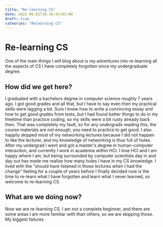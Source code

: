 ```yaml
---
title: "Re-learning CS"
date: 2022-06-01T16:36:41+03:00
draft: true
cateories: "Relearning CS"
---
```


# Re-learning CS
One of the main things I will blog about is my adventures into re-learning all the aspects of CS I have completely forgotten since my undergraduate degree.
## How did we get here?
 I graduated with a bachelors degree in computer science roughly 7 years ago. I got good grades and all that, but I have to say even then my practical skills were lagging a bit. Sure I knew how to write a convincing essay and how to get good grades from tests, but I had found better things to do in my freetime than practice coding, so my skills were a bit rusty already back then. That was completely my fault, so for any undergrads reading this, the course materials are not enough, you need to practice to get good.
 I also happily skipped most of my networking lectures because I did not happen to like the lecturer, and my knowledge of networking is thus full of holes. 
 After my undergrad I went and got a master's degree in human-computer interaction, and currently I work in academia within HCI. I love HCI and I am happy where I am, but being surrounded by computer scientists day in and day out has made me realize how many holes I have in my CS knowledge. I lived with the "should have listened in those lectures when I had the change" feeling for a couple of years before I finally decided now is the time to re-learn what I have forgotten and learn what I never learned, so welcome to re-learning CS. 
 ## What are we doing now?
 Now we are re-learning CS. I am not a complete beginner, and there are some areas I am more familiar with than others, so we are skipping those. My biggest failures 